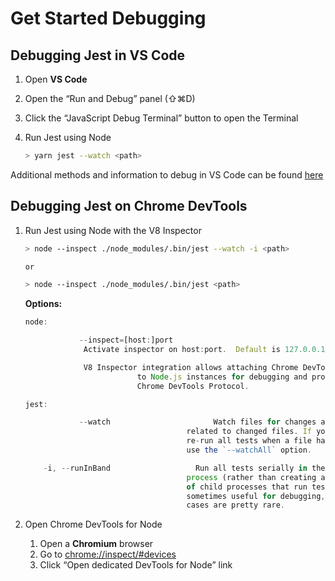 # Get Started Debugging

## Debugging Jest in VS Code

1. Open **VS Code**
2. Open the “Run and Debug” panel (⇧⌘D)
3. Click the “JavaScript Debug Terminal” button to open the Terminal
4. Run Jest using Node

    ```bash
    > yarn jest --watch <path>
    ```

Additional methods and information to debug in VS Code can be found [here](https://jestjs.io/docs/troubleshooting#debugging-in-vs-code)

## Debugging Jest on Chrome DevTools

1. Run Jest using Node with the V8 Inspector

    ```bash
    > node --inspect ./node_modules/.bin/jest --watch -i <path>

    or

    > node --inspect ./node_modules/.bin/jest <path>
    ```

    **Options:**

    ```jsx
    node:

    			--inspect=[host:]port
                 Activate inspector on host:port.  Default is 127.0.0.1:9229.

                 V8 Inspector integration allows attaching Chrome DevTools and IDEs
    						 to Node.js instances for debugging and profiling.  It uses the
    						 Chrome DevTools Protocol.

    jest:

    			--watch                       Watch files for changes and rerun tests
                                        related to changed files. If you want to
                                        re-run all tests when a file has changed,
                                        use the `--watchAll` option.       [boolean]

    	-i, --runInBand                   Run all tests serially in the current
                                        process (rather than creating a worker pool
                                        of child processes that run tests). This is
                                        sometimes useful for debugging, but such use
                                        cases are pretty rare.             [boolean]
    ```


1. Open Chrome DevTools for Node
    1. Open a **Chromium** browser
    2. Go to [chrome://inspect/#devices](chrome://inspect/#devices)
    3. Click “Open dedicated DevTools for Node” link
